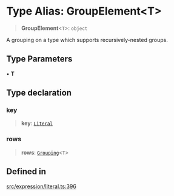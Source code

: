 # Type Alias: GroupElement\<T\>

> **GroupElement**\<`T`\>: `object`

A grouping on a type which supports recursively-nested groups.

## Type Parameters

• **T**

## Type declaration

### key

> **key**: [`Literal`](Literal.md)

### rows

> **rows**: [`Grouping`](Grouping.md)\<`T`\>

## Defined in

[src/expression/literal.ts:396](https://github.com/GamerGirlandCo/datacore/blob/73f36550e501eb29175b69b6a097ff3d4401efc7/src/expression/literal.ts#L396)
